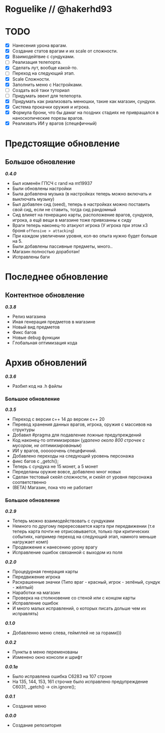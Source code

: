 # Roguelike // @hakerhd93

# TODO
- [x] Нанесения урона врагам.
- [x] Создание статов врагам и их scale от сложности.
- [x] Взаимодейтвие с сундуками.
- [ ] Реализация телепорта.
- [x] Сделать лут, вообще какой-то.
- [ ] Переход на следующий этап.
- [x] Scale Сложности.
- [x] Заполнить меню с Настройками.
- [ ] Создать всё таки туториал
- [ ] Придумать эвент для телепорта.
- [x] Придумать как риализовать менюшки, такие как магазин, сундуки.
- [x] Система прокачки оружия и игрока.
- [x] Формула брони, что бы дамаг на поздних стадиях не привращался в наноскопические порезы врагов.
- [x] Реализвать ИИ у врагов (спецефичный) 
# Предстоящие обновление

## Большое обновление
**_0.4.0_**
 - Был изменён ГПСЧ с rand на mt19937
 - Были обновлены настройки
 - Была добавлена музыка (в настройках теперь можно включать и выключать музыку)
 - Был добавлен сид (seed), теперь в настройках можно поставить свой сид, если не ставить, тогда сид рандомный
 - Сид влияет на генерацию карты, расположение врагов, сундуков, игрока, а ещё вещи в магазине тоже привязанны к сиду
 - Враги теперь наконец-то атакуют игрока (У игрока при этом x3 броня `offensive > attacking`)
 - При каждом увеличении уровня, кол-во опыта нужно будет больше на 5.
 - Были добавлены пассивные предметы, много..
 - Магазин полностью доработан!
 - Исправлены баги
# Последнее обновление
## Контентное обновление
**_0.3.8_**
 - Релиз магазина
 - Иная генерация  предметов в магазине
 - Новый вид предметов
 - Фикс багов
 - Новые debug функции
 - Глобальная оптимизация кода
# Архив обновлений
 **_0.3.6_**
 - Разбил код на .h файлы

### Большое обновление
 **_0.3.5_**

- Переход с версии c++ 14 до версии c++ 20
- Перевод хранения данных врагов, игрока, оружия с массивов на структуры
- Добавил #pragma для подавление ложные предупреждений
- Код наконец-то оптимизирован (_удалено около 800 строчек с мусором, не оптимизированым_)
- ИИ у врагов, оооооочень спецефичний.
- Добавлено переходы на следующий уровень персонажа
- фикс багов с _getch();
- Теперь с сундука не 15 монет, а 5 монет
- Переделаны оружие вовсе, добавлено мног новых
- Сделан тестовый скейл сложности, и скейл от уровня персонажа соответственно
- (BETA) Магазин, пока что не работает

### Большое обновление
**_0.2.9_**
 - Теперь можно взаимодействовать с сундуками
 - Немного по другому перересовается карта при передвижении (т.е теперь карта почти не отрисовывается, только при критических событиях, например переход на следующий этап, намного меньше нагружает комп)
 - Продвижение к нанесению урону врагу
 - Исправление ошибок связанной с выходом из поля

**_0.2.0_**
- Процедурная генерация карты
- Передвижение игрока
- Раскрашенные значки (Типо враг - красный, игрок - зелёный, сундук - жёлтый)
- Наработки на магазин
- Проверка на столкновение со стеной или с концом карты
- Исправление ошибок
- И много малых исправлений, о которых писать дольше чем их исправлять)


**_0.1.0_**
- Добавленно меню слева, геймплей не за горами)))

**_0.0.2_**
- Пункты в меню переменованы
- Изменено окно консоли и шрифт

**_0.0.1a_**
- Было исправлена ошибка C6283 на 107 строке
- На 135, 144, 153, 161 строчке было исправлено предупреждение C6031, _getch() -> cin.ignore();

**_0.0.1_**
- Создание меню

**_0.0.0_**
- Создание репозитория
